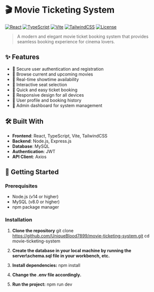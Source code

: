 # 🎬 Movie Ticketing System

[![React](https://img.shields.io/badge/React-18-blue.svg)](https://reactjs.org/)
[![TypeScript](https://img.shields.io/badge/TypeScript-5.5-blue.svg)](https://www.typescriptlang.org/)
[![Vite](https://img.shields.io/badge/Vite-5.4-brightgreen.svg)](https://vitejs.dev/)
[![TailwindCSS](https://img.shields.io/badge/TailwindCSS-3.4-blue.svg)](https://tailwindcss.com/)
[![License](https://img.shields.io/badge/License-MIT-yellow.svg)](LICENSE)

> A modern and elegant movie ticket booking system that provides seamless booking experience for cinema lovers.

## ✨ Features

- 🔐 Secure user authentication and registration
- 🎥 Browse current and upcoming movies
- 📅 Real-time showtime availability
- 💺 Interactive seat selection
- 🎫 Quick and easy ticket booking
- 📱 Responsive design for all devices
- 👤 User profile and booking history
- 🔧 Admin dashboard for system management

## 🛠️ Built With

- **Frontend**: React, TypeScript, Vite, TailwindCSS
- **Backend**: Node.js, Express.js
- **Database**: MySQL
- **Authentication**: JWT
- **API Client**: Axios

## 🚀 Getting Started

### Prerequisites

- Node.js (v14 or higher)
- MySQL (v8.0 or higher)
- npm package manager

### Installation

1. **Clone the repository**
    git clone https://github.com/UniqueBlood7899/movie-ticketing-system.git
    cd movie-ticketing-system

2. **Create the database in your local machine by running the server\schema.sql file in your workbench, etc.**

3. **Install dependencies:**
    npm install
    
4. **Change the .env file accordingly.**

5. **Run the project:**
    npm run dev